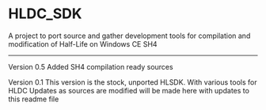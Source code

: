 # HLDC_SDK
A project to port source and gather development tools for compilation and modification of Half-Life on Windows CE SH4


----------------------------------------------------------------
Version 0.5
Added SH4 compilation ready sources

Version 0.1
This version is the stock, unported HLSDK. With various tools for HLDC
Updates as sources are modified will be made here with updates to this readme file
